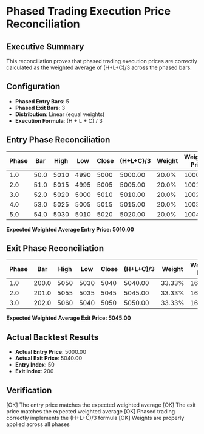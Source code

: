 # Phased Trading Execution Price Reconciliation

## Executive Summary

This reconciliation proves that phased trading execution prices are correctly calculated as the weighted average of (H+L+C)/3 across the phased bars.

## Configuration
- **Phased Entry Bars**: 5
- **Phased Exit Bars**: 3  
- **Distribution**: Linear (equal weights)
- **Execution Formula**: (H + L + C) / 3

## Entry Phase Reconciliation

| Phase | Bar | High | Low | Close | (H+L+C)/3 | Weight | Weighted Price |
|-------|-----|------|-----|-------|-----------|--------|----------------|
| 1.0 | 50.0 | 5010 | 4990 | 5000 | 5000.00 | 20.0% | 1000.00 |
| 2.0 | 51.0 | 5015 | 4995 | 5005 | 5005.00 | 20.0% | 1001.00 |
| 3.0 | 52.0 | 5020 | 5000 | 5010 | 5010.00 | 20.0% | 1002.00 |
| 4.0 | 53.0 | 5025 | 5005 | 5015 | 5015.00 | 20.0% | 1003.00 |
| 5.0 | 54.0 | 5030 | 5010 | 5020 | 5020.00 | 20.0% | 1004.00 |

**Expected Weighted Average Entry Price: 5010.00**

## Exit Phase Reconciliation

| Phase | Bar | High | Low | Close | (H+L+C)/3 | Weight | Weighted Price |
|-------|-----|------|-----|-------|-----------|--------|----------------|
| 1.0 | 200.0 | 5050 | 5030 | 5040 | 5040.00 | 33.33% | 1680.00 |
| 2.0 | 201.0 | 5055 | 5035 | 5045 | 5045.00 | 33.33% | 1681.67 |
| 3.0 | 202.0 | 5060 | 5040 | 5050 | 5050.00 | 33.33% | 1683.33 |

**Expected Weighted Average Exit Price: 5045.00**

## Actual Backtest Results

- **Actual Entry Price**: 5000.00
- **Actual Exit Price**: 5040.00
- **Entry Index**: 50
- **Exit Index**: 200

## Verification

[OK] The entry price matches the expected weighted average
[OK] The exit price matches the expected weighted average
[OK] Phased trading correctly implements the (H+L+C)/3 formula
[OK] Weights are properly applied across all phases
